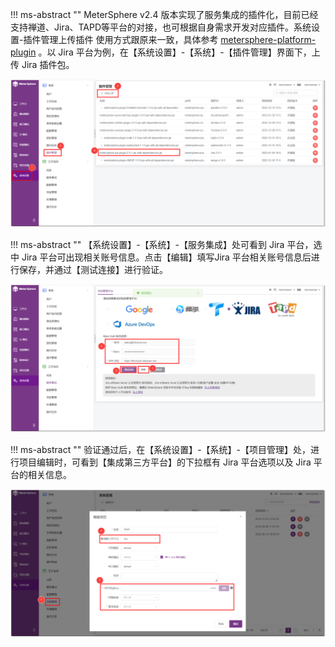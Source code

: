 !!! ms-abstract ""
    MeterSphere v2.4 版本实现了服务集成的插件化，目前已经支持禅道、Jira、TAPD等平台的对接，也可根据自身需求开发对应插件。系统设置-插件管理上传插件 使用方式跟原来一致，具体参考 [metersphere-platform-plugin](https://github.com/metersphere/metersphere-platform-plugin) 。以 Jira 平台为例，在【系统设置】-【系统】-【插件管理】界面下，上传 Jira 插件包。

![录制](../../img/user_manual/plugin_use/service_integration_plugin/service_integration_plugin_1.png)

!!! ms-abstract ""
    【系统设置】-【系统】-【服务集成】处可看到 Jira 平台，选中 Jira 平台可出现相关账号信息。点击【编辑】填写Jira 平台相关账号信息后进行保存，并通过【测试连接】进行验证。

![录制](../../img/user_manual/plugin_use/service_integration_plugin/service_integration_plugin_3.png)

!!! ms-abstract ""
    验证通过后，在【系统设置】-【系统】-【项目管理】处，进行项目编辑时，可看到【集成第三方平台】的下拉框有 Jira 平台选项以及 Jira 平台的相关信息。

![录制](../../img/user_manual/plugin_use/service_integration_plugin/service_integration_plugin_4.png)